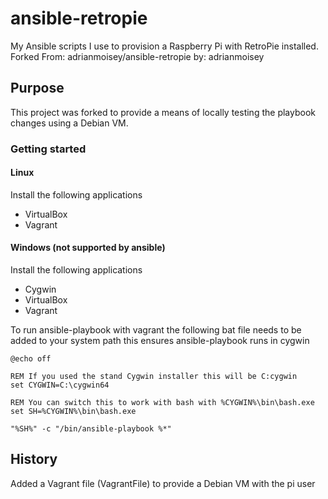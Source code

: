 # ansible-retropie
My Ansible scripts I use to provision a Raspberry Pi with RetroPie installed.
Forked From: adrianmoisey/ansible-retropie by: adrianmoisey  

## Purpose
This project was forked to provide a means of locally testing the playbook changes
using a Debian VM.

### Getting started

#### Linux
Install the following applications
* VirtualBox
* Vagrant

#### Windows (not supported by ansible)
Install the following applications
* Cygwin
* VirtualBox
* Vagrant

To run ansible-playbook with vagrant the following bat file needs to 
be added to your system path this ensures ansible-playbook runs in cygwin

```
@echo off

REM If you used the stand Cygwin installer this will be C:cygwin
set CYGWIN=C:\cygwin64

REM You can switch this to work with bash with %CYGWIN%\bin\bash.exe
set SH=%CYGWIN%\bin\bash.exe

"%SH%" -c "/bin/ansible-playbook %*"
```

## History
Added a Vagrant file (VagrantFile) to provide a Debian VM with the pi user

